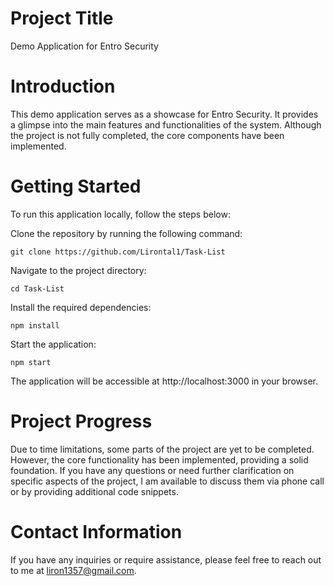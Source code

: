 # Project Title
Demo Application for Entro Security

# Introduction
This demo application serves as a showcase for Entro Security. It provides a glimpse into the main features and functionalities of the system. Although the project is not fully completed, the core components have been implemented.

# Getting Started
To run this application locally, follow the steps below:

Clone the repository by running the following command:

`
git clone https://github.com/Lirontal1/Task-List
`

Navigate to the project directory:

`
cd Task-List
`

Install the required dependencies:

`
npm install
`

Start the application:

`
npm start
`

The application will be accessible at http://localhost:3000 in your browser.

# Project Progress
Due to time limitations, some parts of the project are yet to be completed. However, the core functionality has been implemented, providing a solid foundation. If you have any questions or need further clarification on specific aspects of the project, I am available to discuss them via phone call or by providing additional code snippets.

# Contact Information
If you have any inquiries or require assistance, please feel free to reach out to me at liron1357@gmail.com.
